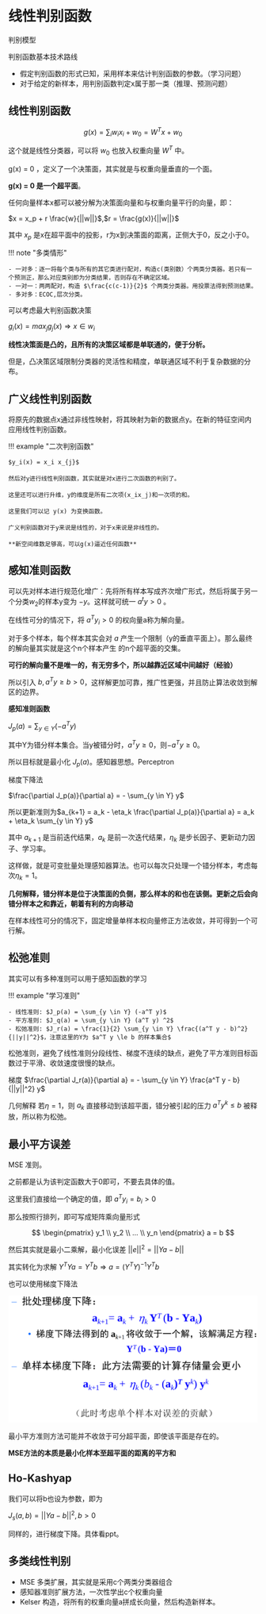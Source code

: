 # 线性判别函数

判别模型

判别函数基本技术路线

- 假定判别函数的形式已知，采用样本来估计判别函数的参数。（学习问题）
- 对于给定的新样本，用判别函数判定x属于那一类（推理、预测问题）

## 线性判别函数

$$
g(x) = \sum_i w_i x_i + w_0 = W^T x + w_0
$$

这个就是线性分类器，可以将 $w_0$ 也放入权重向量 $W^T$ 中。

g(x) = 0 ，定义了一个决策面，其实就是与权重向量垂直的一个面。

**g(x) = 0 是一个超平面**。

任何向量样本x都可以被分解为决策面向量和与权重向量平行的向量，即：

$x = x_p + r \frac{w}{||w||}$,$r = \frac{g(x)}{||w||}$

其中 $x_p$ 是x在超平面中的投影，r为x到决策面的距离，正侧大于0，反之小于0。


!!! note "多类情形"

    - 一对多：逐一将每个类与所有的其它类进行配对，构造c(类别数）个两类分类器。若只有一个预测正，那么对应类别即为分类结果，否则存在不确定区域。
    - 一对一：两两配对，构造 $\frac{c(c-1)}{2}$ 个两类分类器。用投票法得到预测结果。
    - 多对多：ECOC,层次分类。


可以考虑最大判别函数决策

$g_i(x) = max_j g_j(x) \Rightarrow x \in w_i$

**线性决策面是凸的，且所有的决策区域都是单联通的，便于分析。**

但是，凸决策区域限制分类器的灵活性和精度，单联通区域不利于复杂数据的分布。


## 广义线性判别函数

将原先的数据点x通过非线性映射，将其映射为新的数据点y。在新的特征空间内应用线性判别函数。

!!! example "二次判别函数"

    $y_i(x) = x_i x_{j}$

    然后对y进行线性判别函数，其实就是对x进行二次函数的判别了。

    这里还可以进行升维，y的维度是所有二次项(x_ix_j)和一次项的和。

    这里我们可以记 y(x) 为变换函数。

    广义判别函数对于y来说是线性的，对于x来说是非线性的。

    **新空间维数足够高，可以g(x)逼近任何函数**

## 感知准则函数

可以先对样本进行规范化增广：先将所有样本写成齐次增广形式，然后将属于另一个分类$w_2$的样本y变为 $-y$。这样就可统一 $a^ty > 0$ 。

在线性可分的情况下，将 $a^Ty_i > 0$ 的权向量a称为解向量。

对于多个样本，每个样本其实会对 $a$ 产生一个限制（y的垂直平面上）。那么最终的解向量其实就是这个n个样本产生
的n个超平面的交集。

**可行的解向量不是唯一的，有无穷多个，所以越靠近区域中间越好（经验）**

所以引入 $b, a^T y \ge b > 0$，这样解更加可靠，推广性更强，并且防止算法收敛到解区的边界。

**感知准则函数**

$J_p(a) = \sum_{y \in Y} (-a^T y)$

其中Y为错分样本集合。当y被错分时，$a^T y \ge 0$，则$-a^T y \ge 0$。

所以目标就是最小化 $J_p(a)$。感知器思想。Perceptron


梯度下降法

$\frac{\partial J_p(a)}{\partial a} = - \sum_{y \in Y} y$

所以更新准则为$a_{k+1} = a_k - \eta_k \frac{\partial J_p(a)}{\partial a} = a_k + \eta_k \sum_{y \in Y} y$

其中 $a_{k+1}$ 是当前迭代结果，$a_k$ 是前一次迭代结果，$\eta_k$ 是步长因子、更新动力因子、学习率。

这样做，就是可变批量处理感知器算法。也可以每次只处理一个错分样本，考虑每次$\eta_k = 1$。

**几何解释，错分样本是位于决策面的负侧，那么样本的和也在该侧。更新之后会向错分样本之和靠近，朝着有利的方向移动**


在样本线性可分的情况下，固定增量单样本权向量修正方法收敛，并可得到一个可行解。


## 松弛准则

其实可以有多种准则可以用于感知函数的学习

!!! example "学习准则"

    - 线性准则: $J_p(a) = \sum_{y \in Y} (-a^T y)$
    - 平方准则: $J_q(a) = \sum_{y \in Y} (a^T y) ^2$
    - 松弛准则: $J_r(a) = \frac{1}{2} \sum_{y \in Y} \frac{(a^T y - b)^2}{||y||^2}$，注意这里的Y为 $a^T y \le b 的样本集合$


松弛准则，避免了线性准则分段线性、梯度不连续的缺点，避免了平方准则目标函数过于平滑、收敛速度很慢的缺点。

梯度 $\frac{\partial J_r(a)}{\partial a} = - \sum_{y \in Y} \frac{a^T y - b}{||y||^2} y$

几何解释 若$\eta = 1$，则 $a_k$ 直接移动到该超平面，错分被引起的压力 $a^T y^k \le b$ 被释放，所以称为松弛。

## 最小平方误差

MSE 准则。

之前都是认为该判定函数大于0即可，不要去具体的值。

这里我们直接给一个确定的值，即 $a^T y_i = b_i > 0$

那么按照行排列，即可写成矩阵乘向量形式

$$
\begin{pmatrix}
y_1 \\ y_2 \\ ... \\ y_n
\end{pmatrix}
a
= b
$$

然后其实就是最小二乘解，最小化误差 $||e||^2 = ||Ya - b||$

其实转化为求解 $Y^T Ya = Y^T b \Rightarrow a = (Y^T Y) ^{-1} Y^T b$

也可以使用梯度下降法

![](4-1.png)



最小平方准则方法可能并不收敛于可分超平面，即使该平面是存在的。

**MSE方法的本质是最小化样本至超平面的距离的平方和**

## Ho-Kashyap

我们可以将b也设为参数，即为

$J_s(a,b) = ||Ya-b||^2,b > 0$

同样的，进行梯度下降。具体看ppt。

## 多类线性判别

- MSE 多类扩展，其实就是采用c个两类分类器组合
- 感知器准则扩展方法，一次性学出c个权重向量
- Kelser 构造，将所有的权重向量a拼成长向量，然后构造新样本。

